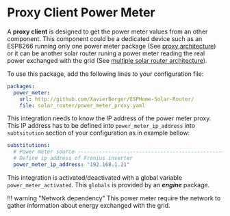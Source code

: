 # Proxy Client Power Meter

A **proxy client** is designed to get the power meter values from an other component. This component could be a dedicated device such as an ESP8266 running only one power meter package (See [proxy architecture](firmware.md#power-meter-proxy-configuration)) or it can be another solar router runing a power meter reading the real power exchanged with the grid (See [multiple solar router architecture](firmware.md#multiple-solar-router-configuration)).

To use this package, add the following lines to your configuration file:

```yaml linenums="1"
packages:
  power_meter:
    url: http://github.com/XavierBerger/ESPHome-Solar-Router/
    file: solar_router/power_meter_proxy.yaml
```

This integration needs to know the IP address of the power meter proxy. This IP address has to be defined into `power_meter_ip_address` into `subtsitution` section of your configuration as in example bellow:

```yaml linenums="1"
substitutions:
  # Power meter source -----------------------------------------------------------
  # Define ip address of Fronius inverter
  power_meter_ip_address: "192.168.1.21"
```

This integration is activated/deactivated with a global variable `power_meter_activated`. This `globals` is provided by an ***engine*** package.

!!! warning "Network dependency"
    This power meter require the network to gather information about energy exchanged with the grid.